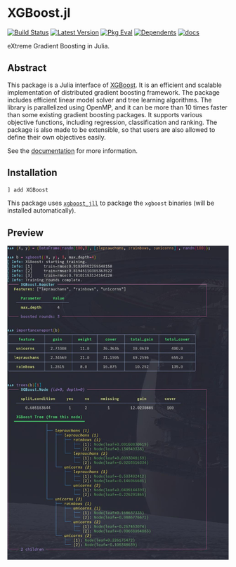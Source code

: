 # XGBoost.jl

[![Build Status](https://github.com/dmlc/XGBoost.jl/workflows/CI/badge.svg)](https://github.com/dmlc/XGBoost.jl/actions)
[![Latest Version](https://juliahub.com/docs/XGBoost/version.svg)](https://juliahub.com/ui/Packages/XGBoost/rSeEh/)
[![Pkg Eval](https://juliahub.com/docs/XGBoost/pkgeval.svg)](https://juliahub.com/ui/Packages/XGBoost/rSeEh/)
[![Dependents](https://juliahub.com/docs/XGBoost/deps.svg)](https://juliahub.com/ui/Packages/XGBoost/rSeEh/?t=2)
[![docs](https://img.shields.io/badge/docs-latest-blue?style=for-the-badge&logo=julia)](https://dmlc.github.io/XGBoost.jl/)

eXtreme Gradient Boosting in Julia.

## Abstract
This package is a Julia interface of [XGBoost](https://github.com/dmlc/xgboost). 
It is an efficient and scalable implementation of distributed gradient boosting
framework. The package includes efficient linear model solver and tree learning algorithms. The
library is parallelized using OpenMP, and it can be more than 10 times faster than some existing
gradient boosting packages. It supports various objective functions, including regression,
classification and ranking. The package is also made to be extensible, so that users are also
allowed to define their own objectives easily.

See the [documentation](https://dmlc.github.io/XGBoost.jl/) for more information.

## Installation
```julia
] add XGBoost
```
This package uses [`xgboost_jll`](https://github.com/JuliaBinaryWrappers/XGBoost_jll.jl) to package
the `xgboost` binaries (will be installed automatically).

## Preview
![](/assets/xgboost_demo_1.jpg)
